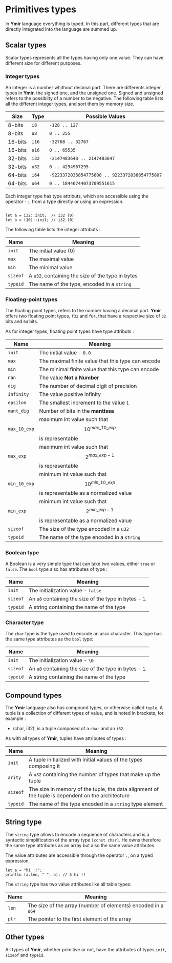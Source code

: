 # Primitives types

In **Ymir** language everything is typed. In this part, different
types that are directly integrated into the language are summed up.

## Scalar types

Scalar types represents all the types having only one value. They can have different size for different purposes. 

### Integer types

An integer is a number whithout decimal part. There are differents
integer types in **Ymir**, the signed one, and the unsigned
one. Signed and unsigned refers to the possibilty of a number to be
negative. The following table lists all the different integer types,
and sort them by memory size.

| Size | Type | Possible Values |
| --- | --- | --- |
| 8-bits | `i8` | `-128 .. 127` |
| 8-bits | `u8` | `0 .. 255` |
| 16-bits | `i16` | `-32768 .. 32767` |
| 16-bits | `u16` | `0 .. 65535` |
| 32-bits | `i32` | `-2147483648 .. 2147483647` |
| 32-bits | `u32` | `0 .. 4294967295` |
| 64-bits | `i64` | `-9223372036854775808 .. 9223372036854775807` |
| 64-bits | `u64` | `0 .. 18446744073709551615` |

Each integer type has type attributs, which are accessible using the operator `::`, from a type directly or using an expression.

```ymir

let a = i32::init;  // i32 (0)
let b = (10)::init; // i32 (0)
```

The following table lists the integer attributs :

| Name | Meaning |
| --- | --- |
| `init` | The initial value (0) |
| `max` | The maximal value |
| `min` | The minimal value |
| `sizeof` | A `u32`, containing the size of the type in bytes |
| `typeid` | The name of the type, encoded in a `string` |

### Floating-point types

The floating point types, refers to the number having a decimal
part. **Ymir** offers two floating point types, `f32` and `f64`, that
have a respective size of `32` bits and `64` bits.

As for integer types, floating point types have type attributs : 

| Name | Meaning | 
| --- | --- |
| `init` | The initial value - `0.0` | 
| `max` | The maximal finite value that this type can encode| 
| `min` | The minimal finite value that this type can encode| 
| `nan` | The value __Not a Number__ |
| `dig` | The number of decimal digit of precision | 
| `infinity` | The value positive infinity | 
| `epsilon` | The smallest increment to the value `1` |
| `mant_dig` | Number of bits in the  __mantissa__ |
| `max_10_exp` | 	maximum int value such that $$10^{max\_10\_exp}$$ is representable |
| `max_exp` | maximum int value such that $$2^{max\_exp-1}$$ is representable| 
| `min_10_exp` | minimum int value such that $$10^{min\_10\_exp}$$ is representable as a normalized value| 
| `min_exp` | minimum int value such that $$2^{min\_exp-1}$$ is representable as a normalized value| 
| `sizeof` | The size of the type encoded in a `u32`| 
| `typeid` | The name of the type encoded in a `string` |

### Boolean type 

A Boolean is a very simple type that can take two values, either `true` or `false`.
The `bool` type also has attributes of type : 

| Name | Meaning |
| --- | --- |
| `init` | The initialization value - `false` | 
| `sizeof` | An `u8` containing the size of the type in bytes - `1`. | 
| `typeid` | A string containing the name of the type |

### Character type 

The `char` type is the type used to encode an ascii character. 
This type has the same type attributes as the `bool` type: 

| Name | Meaning |
| --- | --- |
| `init` | The initialization value - `\0` | 
| `sizeof` | An `u8` containing the size of the type in bytes - `1`. | 
| `typeid` | A string containing the name of the type | 

## Compound types 

The **Ymir** language also has compound types, or otherwise called `tuple`. A tuple is a collection of different types of value, and is noted in brackets, for example : 
 - (char, i32), is a tuple composed of a `char` and an `i32`.
 
As with all types of **Ymir**, tuples have attributes of types : 
 
| Name | Meaning |
| --- | --- |
| `init` | A tuple initialized with initial values of the types composing it |
| `arity` | A `u32` containing the number of types that make up the tuple | 
| `sizeof` | The size in memory of the tuple, the data alignment of the tuple is dependent on the architecture | 
| `typeid` | The name of the type encoded in a `string` type element |

## String type 

The `string` type allows to encode a sequence of characters and is a
syntactic simplification of the array type `[const char]`. He owns
therefore the same type attributes as an array but
also the same value attributes.

The value attributes are accessible through the operator `.`, on a typed expression.

```ymir
let a = "hi !!";
println (a.len, " ", a); // 5 hi !!
```

The `string` type has two value attributes like all table types: 

| Name | Meaning |
| --- | --- |
| `len` | The size of the array (number of elements) encoded in a `u64` |
| `ptr` | The pointer to the first element of the array |

## Other types

All types of **Ymir**, whether primitive or not, have the attributes of types `init`, `sizeof` and `typeid`.

